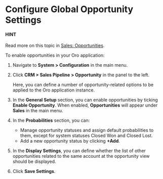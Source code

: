 <a id="sys-configuration-crm-sales-pipeline-opportunities"></a>

# Configure Global Opportunity Settings

#### HINT
Read more on this topic in [Sales: Opportunities](../../../../sales/opportunities/index.md#user-guide-system-channel-entities-opportunities).

To enable opportunities in your Oro application:

1. Navigate to **System > Configuration** in the main menu.
2. Click **CRM > Sales Pipeline > Opportunity** in the panel to the left.

   Here, you can define a number of opportunity-related options to be applied to the Oro application instance.
3. In the **General Setup** section, you can enable opportunities by ticking **Enable Opportunity**. When enabled, **Opportunities** will appear under **Sales** in the main menu.
4. In the **Probabilities** section, you can:
   - Manage opportunity statuses and assign default probabilities to them, except for system statuses Closed Won and Closed Lost.
   - Add a new opportunity status by clicking **+Add**.
5. In the **Display Settings**, you can define whether the list of other opportunities related to the same account at the opportunity view should be displayed.
6. Click **Save Settings**.
